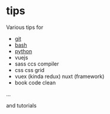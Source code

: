 # tips
Various tips for
- [git](https://github.com/pajmd/tips/blob/master/git/cheatsheet.md)
- [bash](https://devhints.io/bash)
- [python](https://github.com/pajmd/tips/tree/master/python)
- vuejs
- sass ccs compiler
- css css grid
- vuex (kinda redux) nuxt (framework)
- book code clean

...

and tutorials

